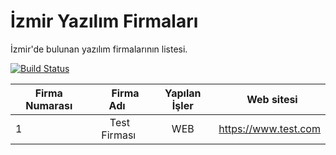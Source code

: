 # İzmir Yazılım Firmaları
İzmir'de bulunan yazılım firmalarının listesi.


[![Build Status](https://travis-ci.org/tugrulcan/Izmir-Bilisim-Firmalari.svg?branch=master)](https://travis-ci.org/tugrulcan/Izmir-Bilisim-Firmalari)

| Firma Numarası  |     Firma Adı   |  Yapılan İşler  |    Web sitesi   |
| -------------   |:---------------:|:---------------:|:---------------:|
|       1         |  Test Firması   |      WEB        |     https://www.test.com    |
